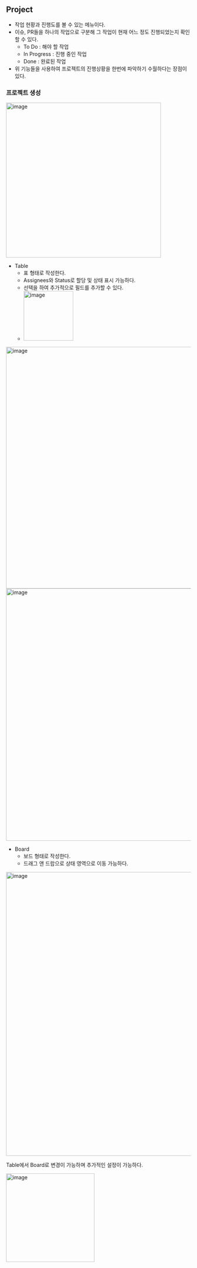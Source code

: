 ## Project
- 작업 현황과 진행도를 볼 수 있는 메뉴이다.
- 이슈, PR들을 하나의 작업으로 구분해 그 작업이 현재 어느 정도 진행되었는지 확인할 수 있다.
  * To Do : 해야 할 작업
  * In Progress : 진행 중인 작업 
  * Done : 완료된 작업
- 위 기능들을 사용하여 프로젝트의 진행상황을 한번에 파악하기 수월하다는 장점이 있다.

### 프로젝트 생성
<img width="422" alt="image" src="https://user-images.githubusercontent.com/101856066/204595691-b37f6671-2fa7-401f-86ee-e6b8029e5fa4.png">

- Table
  - 표 형태로 작성한다.
  - Assignees와 Status로 할당 및 상태 표시 가능하다.
  - 선택을 하여 추가적으로 필드를 추가할 수 있다.
  - <img width="135" alt="image" src="https://user-images.githubusercontent.com/101856066/204595940-a600ff8e-d673-447b-b64f-ce8c7252c8ff.png">
<img width="658" alt="image" src="https://user-images.githubusercontent.com/101856066/204596194-9f712e7e-f58f-492f-9bb8-fe56bf61b553.png">
<img width="687" alt="image" src="https://user-images.githubusercontent.com/101856066/204596263-729cec6b-d2bc-4020-980c-595430a203c2.png">

- Board
  - 보드 형태로 작성한다.
  - 드래그 앤 드랍으로 상태 영역으로 이동 가능하다.
<img width="773" alt="image" src="https://user-images.githubusercontent.com/101856066/204596793-a8154c6e-670f-4b84-b57f-c7059bfdee7e.png">

Table에서 Board로 변경이 가능하며 추가적인 설정이 가능하다.

<img width="241" alt="image" src="https://user-images.githubusercontent.com/101856066/204597000-971aaff9-08f5-42b1-8e57-94d0e294acff.png">
